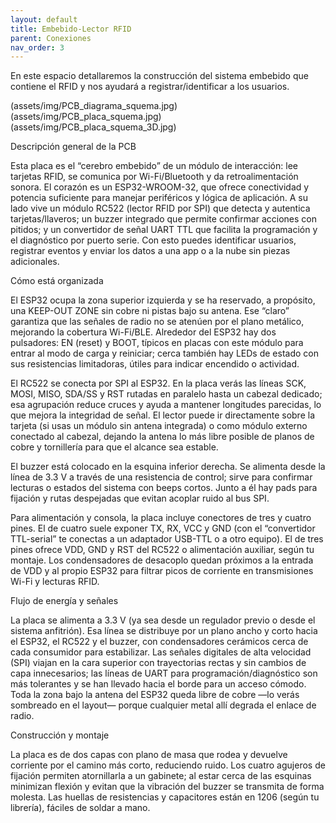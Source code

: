 ```yaml
---
layout: default
title: Embebido-Lector RFID
parent: Conexiones
nav_order: 3
---
```


En este espacio detallaremos la construcción del sistema embebido que contiene el RFID y nos ayudará a registrar/identificar a los usuarios.


(assets/img/PCB_diagrama_squema.jpg)
(assets/img/PCB_placa_squema.jpg)
(assets/img/PCB_placa_squema_3D.jpg)


Descripción general de la PCB

Esta placa es el “cerebro embebido” de un módulo de interacción: lee tarjetas RFID, se comunica por Wi-Fi/Bluetooth y da retroalimentación sonora. El corazón es un ESP32-WROOM-32, que ofrece conectividad y potencia suficiente para manejar periféricos y lógica de aplicación. A su lado vive un módulo RC522 (lector RFID por SPI) que detecta y autentica tarjetas/llaveros; un buzzer integrado que permite confirmar acciones con pitidos; y un convertidor de señal UART TTL que facilita la programación y el diagnóstico por puerto serie. Con esto puedes identificar usuarios, registrar eventos y enviar los datos a una app o a la nube sin piezas adicionales.

Cómo está organizada

El ESP32 ocupa la zona superior izquierda y se ha reservado, a propósito, una KEEP-OUT ZONE sin cobre ni pistas bajo su antena. Ese “claro” garantiza que las señales de radio no se atenúen por el plano metálico, mejorando la cobertura Wi-Fi/BLE. Alrededor del ESP32 hay dos pulsadores: EN (reset) y BOOT, típicos en placas con este módulo para entrar al modo de carga y reiniciar; cerca también hay LEDs de estado con sus resistencias limitadoras, útiles para indicar encendido o actividad.

El RC522 se conecta por SPI al ESP32. En la placa verás las líneas SCK, MOSI, MISO, SDA/SS y RST rutadas en paralelo hasta un cabezal dedicado; esa agrupación reduce cruces y ayuda a mantener longitudes parecidas, lo que mejora la integridad de señal. El lector puede ir directamente sobre la tarjeta (si usas un módulo sin antena integrada) o como módulo externo conectado al cabezal, dejando la antena lo más libre posible de planos de cobre y tornillería para que el alcance sea estable.

El buzzer está colocado en la esquina inferior derecha. Se alimenta desde la línea de 3.3 V a través de una resistencia de control; sirve para confirmar lecturas o estados del sistema con beeps cortos. Junto a él hay pads para fijación y rutas despejadas que evitan acoplar ruido al bus SPI.

Para alimentación y consola, la placa incluye conectores de tres y cuatro pines. El de cuatro suele exponer TX, RX, VCC y GND (con el “convertidor TTL-serial” te conectas a un adaptador USB-TTL o a otro equipo). El de tres pines ofrece VDD, GND y RST del RC522 o alimentación auxiliar, según tu montaje. Los condensadores de desacoplo quedan próximos a la entrada de VDD y al propio ESP32 para filtrar picos de corriente en transmisiones Wi-Fi y lecturas RFID.

Flujo de energía y señales

La placa se alimenta a 3.3 V (ya sea desde un regulador previo o desde el sistema anfitrión). Esa línea se distribuye por un plano ancho y corto hacia el ESP32, el RC522 y el buzzer, con condensadores cerámicos cerca de cada consumidor para estabilizar. Las señales digitales de alta velocidad (SPI) viajan en la cara superior con trayectorias rectas y sin cambios de capa innecesarios; las líneas de UART para programación/diagnóstico son más tolerantes y se han llevado hacia el borde para un acceso cómodo. Toda la zona bajo la antena del ESP32 queda libre de cobre —lo verás sombreado en el layout— porque cualquier metal allí degrada el enlace de radio.

Construcción y montaje

La placa es de dos capas con plano de masa que rodea y devuelve corriente por el camino más corto, reduciendo ruido. Los cuatro agujeros de fijación permiten atornillarla a un gabinete; al estar cerca de las esquinas minimizan flexión y evitan que la vibración del buzzer se transmita de forma molesta. Las huellas de resistencias y capacitores están en 1206 (según tu librería), fáciles de soldar a mano.